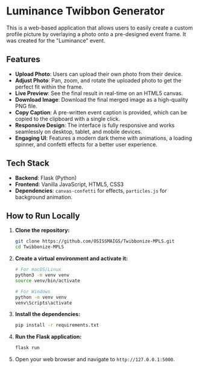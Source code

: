 # Luminance Twibbon Generator

This is a web-based application that allows users to easily create a custom profile picture by overlaying a photo onto a pre-designed event frame. It was created for the "Luminance" event.

## Features

- **Upload Photo**: Users can upload their own photo from their device.
- **Adjust Photo**: Pan, zoom, and rotate the uploaded photo to get the perfect fit within the frame.
- **Live Preview**: See the final result in real-time on an HTML5 canvas.
- **Download Image**: Download the final merged image as a high-quality PNG file.
- **Copy Caption**: A pre-written event caption is provided, which can be copied to the clipboard with a single click.
- **Responsive Design**: The interface is fully responsive and works seamlessly on desktop, tablet, and mobile devices.
- **Engaging UI**: Features a modern dark theme with animations, a loading spinner, and confetti effects for a better user experience.

## Tech Stack

- **Backend**: Flask (Python)
- **Frontend**: Vanilla JavaScript, HTML5, CSS3
- **Dependencies**: `canvas-confetti` for effects, `particles.js` for background animation.

## How to Run Locally

1.  **Clone the repository:**
    ```bash
    git clone https://github.com/OSISSMAIGS/Twibbonize-MPLS.git
    cd Twibbonize-MPLS
    ```

2.  **Create a virtual environment and activate it:**
    ```bash
    # For macOS/Linux
    python3 -m venv venv
    source venv/bin/activate

    # For Windows
    python -m venv venv
    venv\Scripts\activate
    ```

3.  **Install the dependencies:**
    ```bash
    pip install -r requirements.txt
    ```

4.  **Run the Flask application:**
    ```bash
    flask run
    ```

5.  Open your web browser and navigate to `http://127.0.0.1:5000`.
